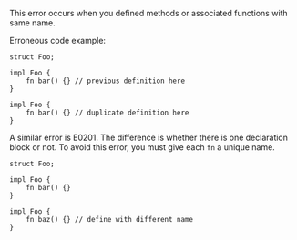 This error occurs when you defined methods or associated functions with same
name.

Erroneous code example:

```compile_fail,E0592
struct Foo;

impl Foo {
    fn bar() {} // previous definition here
}

impl Foo {
    fn bar() {} // duplicate definition here
}
```

A similar error is E0201. The difference is whether there is one declaration
block or not. To avoid this error, you must give each `fn` a unique name.

```
struct Foo;

impl Foo {
    fn bar() {}
}

impl Foo {
    fn baz() {} // define with different name
}
```
